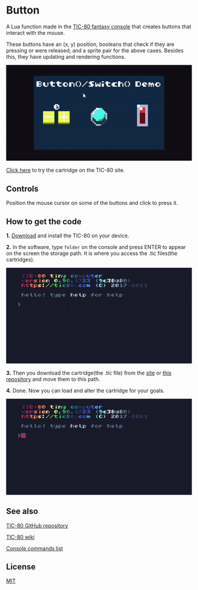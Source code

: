 # Button

A Lua function made in the [TIC-80 fantasy console](https://tic80.com/) that creates buttons that interact with the mouse.

These buttons have an (x, y) position, booleans that check if they are pressing or were released, and a sprite pair for the above cases. Besides this, they have updating and rendering functions.

![gif of the cartridge demo.](gifs/demo.gif)

[Click here][cartridge web page] to try the cartridge on the TIC-80 site.

## Controls

Position the mouse cursor on some of the buttons and click to press it.

## How to get the code

  **1.** [Download](https://tic80.com/create) and install the TIC-80 on your device.

  **2.** In the software, type `folder` on the console and press ENTER to appear on the screen the storage path. It is where you access the .tic files(the cartridges).
  
  ![demo of how to find out the storage path](/gifs/storagePath.gif)

  **3.** Then you download the cartridge(the .tic file) from the [site][cartridge web page] or [this repository](/source/) and move them to this path.

  **4.** Done. Now you can load and alter the cartridge for your goals.

  ![demo of how to access the cartridges on the TIC-80](/gifs/seeOnTic.gif)

[cartridge web page]:https://tic80.com/play?cart=2795

## See also

[TIC-80 GitHub repository](https://github.com/nesbox/TIC-80/)

[TIC-80 wiki](https://github.com/nesbox/TIC-80/wiki)

[Console commands list](https://github.com/nesbox/TIC-80/wiki/Console#available-commands)

## License

[MIT](LICENSE)
